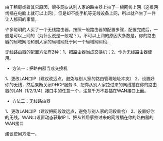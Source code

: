 由于租房或者其它原因，很多网友从别人家的路由器上拉了一根网线上网（这根网线插在电脑上就可以上网），但是却不能手机等无线设备上网，所以就产生了一件让人郁闷的事情。

许多聪明的人买了一个无线路由器，按照一般路由器的配置步骤，配置完成后，一般是可以上网的（为什么说是一般呢？）。不可以上网的原因大多数是，你的路由器的局域网段和别人家的局域网处于同一个局域网网段...

无线路由器的配置方法有2种：1、把路由器当成交换机；2、作为无线路由器使用。

- 方法一：把路由器当成交换机

1、更改LAN口IP（建议改远点，避免与别人家的路由管理地址冲突）
2、设置好你的无线，然后果断关闭DHCP服务
3、把你从别人家拉过来的网线插在你的路由器的LAN（1/2/3/4）接口中的任意一个，注意千万不要插在WAN接口上面。

- 方法二：无线路由器

1、更改LAN口IP（建议把网段改远点，避免与别人家的网段重合）
2、设置好你的无线，WAN口设置动态获取IP
1、把从邻居家拉过来的网线插在你的路由器的WAN接口

建议使用方法一。
